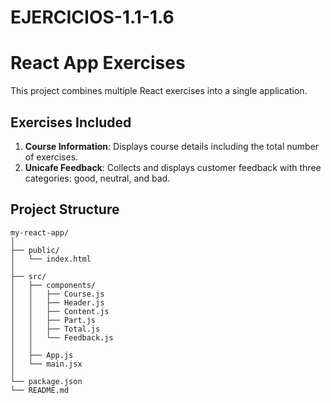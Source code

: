 # EJERCICIOS-1.1-1.6
# React App Exercises

This project combines multiple React exercises into a single application.

## Exercises Included

1. **Course Information**: Displays course details including the total number of exercises.
2. **Unicafe Feedback**: Collects and displays customer feedback with three categories: good, neutral, and bad.

## Project Structure

```plaintext
my-react-app/
│
├── public/
│   └── index.html
│
├── src/
│   ├── components/
│   │   ├── Course.js
│   │   ├── Header.js
│   │   ├── Content.js
│   │   ├── Part.js
│   │   ├── Total.js
│   │   └── Feedback.js
│   │
│   ├── App.js
│   └── main.jsx
│
└── package.json
└── README.md
